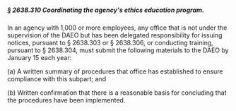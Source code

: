 ##### § 2638.310 Coordinating the agency's ethics education program. #####

In an agency with 1,000 or more employees, any office that is not under the supervision of the DAEO but has been delegated responsibility for issuing notices, pursuant to § 2638.303 or § 2638.306, or conducting training, pursuant to § 2638.304, must submit the following materials to the DAEO by January 15 each year:

(a) A written summary of procedures that office has established to ensure compliance with this subpart; and

(b) Written confirmation that there is a reasonable basis for concluding that the procedures have been implemented.